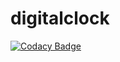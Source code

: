 # digitalclock

[![Codacy Badge](https://api.codacy.com/project/badge/Grade/bc9a2297c7bd4dc88633776b29b3629e)](https://app.codacy.com/gh/stepin104340/digitalclock?utm_source=github.com&utm_medium=referral&utm_content=stepin104340/digitalclock&utm_campaign=Badge_Grade)